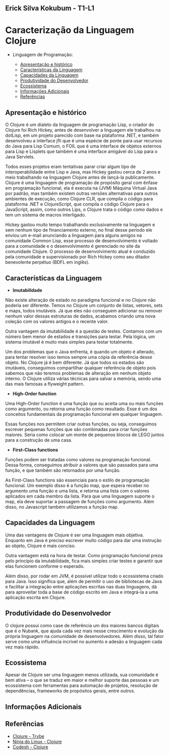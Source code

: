 ## Erick Silva Kokubum - T1-L1

# Caracterização da Linguagem Clojure

- Linguagem de Programação: <Clojure>

  - [Apresentação e histórico](#apresenta--o-e-hist-rico)
  - [Características da Linguagem](#caracter-sticas-da-linguagem)
  - [Capacidades da Linguagem](#capacidades-da-linguagem)
  - [Produtividade do Desenvolvedor](#produtividade-do-desenvolvedor)
  - [Ecossistema](#ecossistema)
  - [Informações Adicionais](#informa--es-adicionais)
  - [Referências](#refer-ncias)

## Apresentação e histórico

O Clojure é um dialeto da linguagem de programação Lisp, o criador do Clojure foi Rich Hickey, antes de desenvolver a linguagem ele trabalhou na dotLisp, em um projeto parecido com base na plataforma .NET, e também desenvolveu a interface jfli que é uma espécie de ponte para usar recursos do Java para Lisp Comum, o FOIL que é uma interface de objetos externos para Lisp e Lisplets que também é uma interface amigável do Lisp para o Java Servlets.

Todos esses projetos eram tentativas parar criar algum tipo de interoperabilidade entre Lisp e Java, mas Hickey gastou cerca de 2 anos e meio trabalhando na linguagem Clojure antes de lançá-la publicamente. Clojure é uma linguagem de programação de propósito geral com ênfase em programação funcional, ela é executa na (JVM) Máquina Virtual Java por padrão, mas também existem outras versões alternativas para outros ambientes de execução, como Clojure CLR, que compila o código para plataforma .NET e ClojureScript, que compila o código Clojure para o JavaScript, assim, como outros Lips, o Clojure trata o código como dados e tem um sistema de macros interligado.

Hickey gastou muito tempo trabalhando exclusivamente na linguagem e sem nenhum tipo de financiamento externo, no final desse período ele enviou um e-mail anunciando a linguagem para alguns amigos na comunidade Common Lisp, esse processo de desenvolvimento é voltado para a comunidade e o desenvolvimento é gerenciado no site da comunidade Clojure. O processo de desenvolvimento atual é conduzido pela comunidade e supervisionado por Rich Hickey como seu ditador benevolente perpétuo (BDFL em inglês).

## Características da Linguagem

- **Imutabilidade**

Não existe alteração de estado no paradigma funcional e no Clojure não poderia ser diferente. Temos no Clojure um conjunto de listas, vetores, sets e maps, todos imutáveis. Já que eles não conseguem adicionar ou remover nenhum valor dessas estruturas de dados, acabamos criando uma nova coleção com os valores antigos e o recente valor.

Outra vantagem da imutabilidade é a questão de testes. Contamos com um número bem menor de estados e transições para testar. Pela lógica, um sistema imutável é muito mais simples para testar totalmente.

Um dos problemas que o Java enfrenta, é quando um objeto é alterado, para tentar resolver isso temos sempre uma cópia da referência desse objeto. No Clojure já é bem diferente. Já que todos os estados são imutáveis, conseguimos compartilhar qualquer referência de objeto pois sabemos que não teremos problemas de alteração em nenhum objeto interno. O Clojure utiliza várias técnicas para salvar a memória, sendo uma das mais famosas a flyweight pattern.

- **High-Order function**

Uma High-Order function é uma função que ou aceita uma ou mais funções como argumento, ou retorna uma função como resultado. Esse é um dos conceitos fundamentais da programação funcional em qualquer linguagem.

Essas funções nos permitem criar outras funções, ou seja, conseguimos escrever pequenas funções que são combinadas para criar funções maiores. Seria como colocar um monte de pequenos blocos de LEGO juntos para a construção de uma casa.

- **First-Class functions**

Funções podem ser tratadas como valores na programação funcional. Dessa forma, conseguimos atribuir a valores que são passados para uma função, e que também são retornados por uma função.

As First-Class functions são essenciais para o estilo de programação funcional. Um exemplo disso é a função map, que espera receber no argumento uma função e uma lista, e retorna uma lista com o valores aplicados em cada membro da lista. Para que uma linguagem suporte o map, ela deve suportar a passagem de funções como argumento. Além disso, no Javascript também utilizamos a função map.

## Capacidades da Linguagem

Uma das vantagens de Clojure é ser uma linguagem mais objetiva. Enquanto em Java é preciso escrever muito código para dar uma instrução ao objeto, Clojure é mais conciso.

Outra vantagem está na hora de testar. Como programação funcional preza pelo princípio da imutabilidade, fica mais simples criar testes e garantir que elas funcionem conforme o esperado.

Além disso, por rodar em JVM, é possível utilizar todo o ecossistema criado para Java. Isso significa que, além de permitir o uso de bibliotecas de Java e facilitar a integração entre aplicações escritas nas duas linguagens, dá para aproveitar toda a base de código escrito em Java e integrá-la a uma aplicação escrita em Clojure.

## Produtividade do Desenvolvedor

O clojure possui como case de referência um dos maiores bancos digitais que é o Nubank, que ajuda cada vez mais nesse crescimento e evolução da própria linguagem na comunidade de desenvolvedores. Além disso, tal fator serve como uma influência incrivel no aumento e adesão a linguagem cada vez mais rápido.

## Ecossistema

Apesar de Clojure ser uma linguagem menos utilizada, sua comunidade é bem ativa – o que se traduz em maior e melhor suporte das pessoas e um ecossistema com ferramentas para automação de projetos, resolução de dependências, frameworks de propósitos gerais, entre outros.

## Informações Adicionais

## Referências

- [Clojure - Trybe](https://blog.betrybe.com/linguagem-de-programacao/clojure-tudo-sobre/)
- [Ninja do Linux - Clojure](http://ninjadolinux.com.br/clojure-introducao-a-linguagem/)
- [Codesh - Clojure](https://coodesh.com/blog/dicionario/o-que-e-clojure/)
